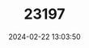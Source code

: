 ---
title: "23197"
category: "Zelotomys hildegardeae"
draft: false
date: 2024-02-22 13:03:50
languages:
  English: ["Hildegarde's Broad-headed Mouse", "Hildegarde's Zelotomys", "Hildegarde’s Zelotomys"]
---